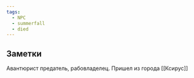 ```yaml
---
tags:
  - NPC
  - summerfall
  - died
---
```

## Заметки
Авантюрист предатель, рабовладелец. Пришел из города [[Ксирус]]

